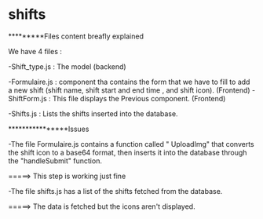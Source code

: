 # shifts

*********Files content breafly explained

We have 4 files :

-Shift_type.js : The model (backend)

-Formulaire.js : component tha contains the form that we have to fill to add a new shift  (shift name, shift start and end time , and shift icon). (Frontend)
-ShiftForm.js : This file displays the Previous component. (Frontend) 

-Shifts.js : Lists the shifts inserted into the database.


****************Issues

-The file Formulaire.js contains a function called " UploadImg" that converts the shift icon to a base64 format, then inserts it into the database through the "handleSubmit" function.

=====> This step is working just fine 

-The file shifts.js has a list of the shifts fetched from the database.

=====> The data is fetched but the icons aren't displayed.
